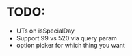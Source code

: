 # TODO: 
- UTs on isSpecialDay
- Support 99 vs 520 via query param
- option picker for which thing you want